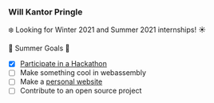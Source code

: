 ### Will Kantor Pringle

❄️ Looking for Winter 2021 and Summer 2021 internships! ☀

🎯 Summer Goals 🎯
- [x] [Participate in a Hackathon](https://github.com/wiwichips/MOMU)
- [ ] Make something cool in webassembly
- [ ] Make a [personal website](https://willpringle.github.io/)
- [ ] Contribute to an open source project
